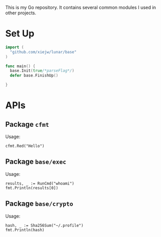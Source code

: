 This is my Go repository. It contains several common modules I used in other
projects.

# Set Up

```go
import (
  "github.com/xiejw/lunar/base"
)

func main() {
  base.Init(true/*parseFlag*/)
  defer base.FinishUp()

}
```

# APIs

## Package `cfmt`

Usage:

    cfmt.Red("Hello")

## Package `base/exec`

Usage:

    results, _ := RunCmd("whoami")
    fmt.Println(results[0])

## Package `base/crypto`

Usage:

    hash, _ := Sha256Sum("~/.profile")
    fmt.Println(hash)

